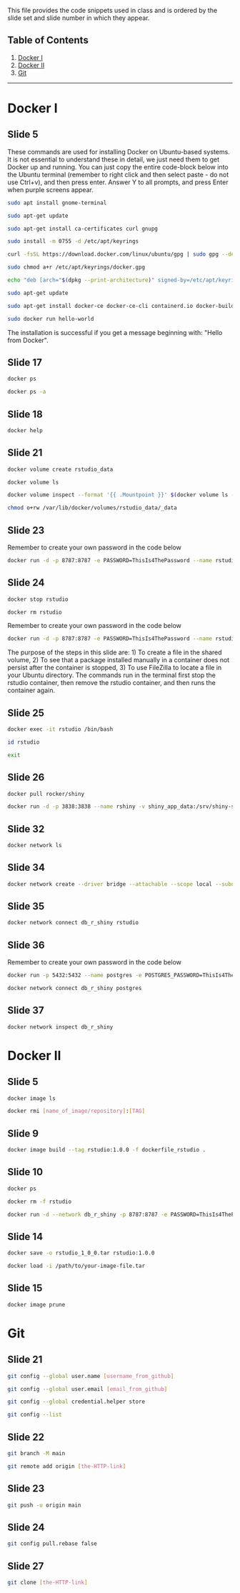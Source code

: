 This file provides the code snippets used in class and is ordered by the slide set and slide number in which they appear. 

## Table of Contents
1. [Docker I](#docker-i)
2. [Docker II](#docker-ii)
3. [Git](#git)
---

# Docker I
## Slide 5

These commands are used for installing Docker on Ubuntu-based systems. It is not essential to understand these in detail, we just need them to get Docker up and running.
You can just copy the entire code-block below into the Ubuntu terminal (remember to right click and then select paste - do not use Ctrl+v), and then press enter. 
Answer Y to all prompts, and press Enter when purple screens appear.

```bash
sudo apt install gnome-terminal

sudo apt-get update

sudo apt-get install ca-certificates curl gnupg

sudo install -m 0755 -d /etc/apt/keyrings

curl -fsSL https://download.docker.com/linux/ubuntu/gpg | sudo gpg --dearmor -o /etc/apt/keyrings/docker.gpg

sudo chmod a+r /etc/apt/keyrings/docker.gpg

echo "deb [arch="$(dpkg --print-architecture)" signed-by=/etc/apt/keyrings/docker.gpg] https://download.docker.com/linux/ubuntu "$(. /etc/os-release && echo "$VERSION_CODENAME")" stable" | sudo tee /etc/apt/sources.list.d/docker.list > /dev/null

sudo apt-get update

sudo apt-get install docker-ce docker-ce-cli containerd.io docker-buildx-plugin docker-compose-plugin

sudo docker run hello-world
```

The installation is successful if you get a message beginning with: "Hello from Docker". 

## Slide 17
```bash
docker ps
```
```bash
docker ps -a
```
## Slide 18
```bash
docker help
```
## Slide 21
```bash
docker volume create rstudio_data
```
```bash
docker volume ls
```
```bash
docker volume inspect --format '{{ .Mountpoint }}' $(docker volume ls -q)
```
```bash
chmod o+rw /var/lib/docker/volumes/rstudio_data/_data
```
## Slide 23
Remember to create your own password in the code below
```bash
docker run -d -p 8787:8787 -e PASSWORD=ThisIs4ThePassword --name rstudio -v rstudio_data:/home/rstudio rocker/rstudio
```
## Slide 24
```bash
docker stop rstudio
```
```bash
docker rm rstudio
```
Remember to create your own password in the code below
```bash
docker run -d -p 8787:8787 -e PASSWORD=ThisIs4ThePassword --name rstudio -v rstudio_data:/home/rstudio rocker/rstudio
```

The purpose of the steps in this slide are:  1) To create a file in the shared volume, 2) To see that a package installed manually in a container does not persist after the container is stopped, 3) To use FileZilla to locate a file in your Ubuntu directory. 
The commands run in the terminal first stop the rstudio container, then remove the rstudio container, and then runs the container again.

## Slide 25
```bash
docker exec -it rstudio /bin/bash
```

```bash
id rstudio
```
```bash
exit
```

## Slide 26 
```bash
docker pull rocker/shiny
```
```bash
docker run -d -p 3838:3838 --name rshiny -v shiny_app_data:/srv/shiny-server rocker/shiny
```

## Slide 32
```bash
docker network ls
```

## Slide 34
```bash
docker network create --driver bridge --attachable --scope local --subnet 10.0.42.0/24 --ip-range 10.0.42.128/25 db_r_shiny
```

## Slide 35
```bash
docker network connect db_r_shiny rstudio
```

## Slide 36
Remember to create your own password in the code below
```bash
docker run -p 5432:5432 --name postgres -e POSTGRES_PASSWORD=ThisIs4ThePassword -e POSTGRES_USER=postgres -d -v postgres_data:/var/lib/postgresql/data postgres
```
```bash
docker network connect db_r_shiny postgres
```

## Slide 37
```bash
docker network inspect db_r_shiny
```

# Docker II
## Slide 5
```bash
docker image ls
```
```bash
docker rmi [name_of_image/repository]:[TAG]
```
## Slide 9
```bash
docker image build --tag rstudio:1.0.0 -f dockerfile_rstudio .
```
## Slide 10
```bash
docker ps
```

```bash
docker rm -f rstudio
```

```bash
docker run -d --network db_r_shiny -p 8787:8787 -e PASSWORD=ThisIs4ThePassword --name rstudio -v rstudio_data:/home/rstudio rstudio:1.0.0
```
## Slide 14
```bash
docker save -o rstudio_1_0_0.tar rstudio:1.0.0
```
```bash
docker load -i /path/to/your-image-file.tar
```
## Slide 15
```bash
docker image prune
```

# Git

## Slide 21
```bash
git config --global user.name [username_from_github]
```

```bash
git config --global user.email [email_from_github]  
```

```bash
git config --global credential.helper store
```

```bash
git config --list 
```

## Slide 22

```bash
git branch -M main 
```

```bash
git remote add origin [the-HTTP-link]
```

## Slide 23

```bash
git push -u origin main
```

## Slide 24

```bash
git config pull.rebase false
```

## Slide 27

```bash
git clone [the-HTTP-link]
```


